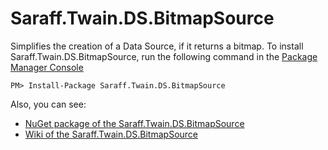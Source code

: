 # Saraff.Twain.DS.BitmapSource
Simplifies the creation of a Data Source, if it returns a bitmap. 
To install Saraff.Twain.DS.BitmapSource, run the following command in the [Package Manager Console](https://docs.nuget.org/docs/start-here/using-the-package-manager-console)
```
PM> Install-Package Saraff.Twain.DS.BitmapSource
```
Also, you can see: 
* [NuGet package of the Saraff.Twain.DS.BitmapSource](https://www.nuget.org/packages/Saraff.Twain.DS.BitmapSource/)
* [Wiki of the Saraff.Twain.DS.BitmapSource](https://saraff-9eb1047a4beb4cef8506b29ba325bd5a.github.io/sarafftwaindsbitmap/)
